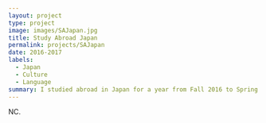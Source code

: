 ```yaml
---
layout: project
type: project
image: images/SAJapan.jpg
title: Study Abroad Japan
permalink: projects/SAJapan
date: 2016-2017
labels:
  - Japan
  - Culture
  - Language
summary: I studied abroad in Japan for a year from Fall 2016 to Spring 2017.
---
```


NC.
